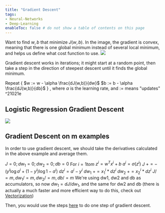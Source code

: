 ```yaml
---
title: "Gradient Descent"
tags:
- Neural-Networks
- Deep-Learning
enableToc: false # do not show a table of contents on this page
---
```

Want to find $w,b$ that minimize $J(w,b)$.  In the image, the gradient is convex, meaning that there is one global minimum instead of several local minimum, and helps us define what cost function to use.
![](hub/ai/imgs/GradientDescentimg.png)

Gradient descent works in iterations; it might start at a random point, then take a step in the direction of steepest descent until it finds the global minimum.

Repeat {
$w := w - \alpha \frac{dJ(w,b)}{dw}$
$b := b - \alpha \frac{dJ(w,b)}{db}$
}     , where $\alpha$ is the learning rate, and := means "updates" ^21021e
## Logistic Regression Gradient Descent
![](hub/ai/imgs/logisticregressionderivatives.png)
## Gradient Descent on m examples
In order to use gradient descent, we should take the derivatives calculated in the above example and average them.


$J=0; dw_1 = 0; dw_2 = 0; db = 0$
For $i=1 to m$
$z^i = w^Tx^i + b$
$a^i = \sigma(z^i)$
$J$ $+= -(y^i \log{a^i} + (1 - y^i) \log{1-a^i})$
$dz^i = a^i - y^i$
$dw_1$ $+= x_1^i * dz^i$
$dw_2$ $+= x_2^i * dz^i$
$J /= m, dw_1 /= m, dw_2 /= m, db /=m$
We're using dw1, dw2 and db as accumulators, so now
$dw_1 = dJ/dw_1$, and the same for dw2 and db (there is actually a much faster and more efficient way to do this, check out [Vectorization](ai/Vectorization.md))

Then, you would use the steps [here](#^21021e) to do one step of gradient descent.